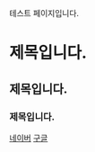 테스트 페이지입니다.

# 제목입니다.

## 제목입니다.

### 제목입니다.

[네이버](https://www.naver.com)
[구글](https://www.google.com)
